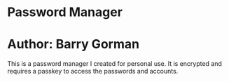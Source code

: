 # Password Manager
# Author: Barry Gorman

This is a password manager I created for personal use. It is encrypted and requires a passkey to access the passwords and accounts.
